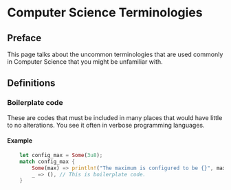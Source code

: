 # Computer Science Terminologies

## Preface

This page talks about the uncommon terminologies that are used commonly in Computer Science that you might be unfamiliar with.

## Definitions

### Boilerplate code

These are codes that must be included in many places that would have little to no alterations. You see it often in verbose programming languages.

#### Example

```rust
    let config_max = Some(3u8);
    match config_max {
        Some(max) => println!("The maximum is configured to be {}", max),
        _ => (), // This is boilerplate code.
    }

```